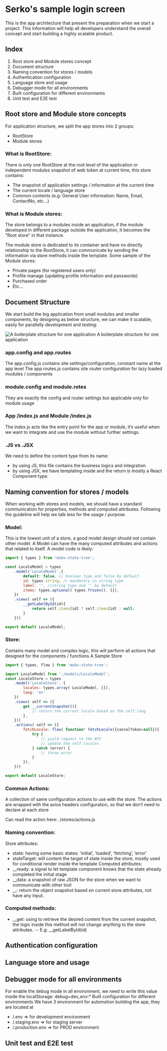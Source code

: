 # Serko's sample login screen

This is the app architecture that present the preparation when we start a project. This information will help all developers understand the overall concept and start building a highly scalable product.

## Index

1.	Root store and Module stores concept
2.	Document structure
3.	Naming convention for stores / models
4.	Authentication configuration
5.	Language store and usage
6.	Debugger mode for all environments
7.	Built configuration for different environments
8.	Unit test and E2E test

## Root store and Module store concepts
For application structure, we split the app stores into 2 groups:
- RootStore
- Module stores

### What is RootStore:
There is only one RootStore at the root level of the application or independent modules
snapshot of web token at current time, this store contains:
- The snapshot of application settings / information at the current time
- The current locale / language store
- Common contents (e.g: General User information: Name, Email, ContactNo, etc…)

### What is Module stores:

The store belongs to a modules inside an application, if the module developed in different package outside the application, it becomes the "Root store" in that instance.
 
The module store is dedicated to its container and have no directly relationship to the RootStore, it can communicate by sending the information via store methods inside the template. Some sample of the Module stores:
- Private pages (for registered users only)
- Profile manage (updating profile information and passwords)
- Purchased order
- Etc…

## Document Structure

We start build the big application from small modules and smaller components, by designing as below structure, we can make it scalable, easily for parallelly development and testing:

![A boilerplate structure for one application](http://kreativefactory.com/App_boilerplate.jpeg)
A boilerplate structure for one application


### app.config and app.routes
The app.config.js contains site settings/configuration, constant name at the app level
The app.routes.js contains site router configuration for lazy loaded modules / components

### module.config and module.rotes
They are exactly the config and router settings but applicable only for module usage

### App /index.js and Module /index.js
The index.js acts like the entry point for the app or module, it’s useful when we want to integrate and use the module without further settings.

### .JS vs .JSX
We need to define the content type from its name:
- by using JS, this file contains the business logics and integration
- by using JSX, we have templating inside and the return is mostly a React Component type.

## Naming convention for stores / models
When working with stores and models, we should have a standard communication for properties, methods and computed attributes. Following the guideline will help we talk less for the usage / purpose.

### Model:
This is the lowest unit of a store, a good model design should not contain other model. A Model can have the many computed attributes and actions that related to itself. A model code is likely:

```javascript
import { types } from 'mobx-state-tree';

const LocaleModel = types
    .model('LocaleModel',{
        default: false, // boolean type and false by default
        id: types.string, // mandatory in string type
        label: '', //string type and '' by default
        items: types.optional( types.frozen(), {}),
    })
    .views( self => ({
        __getLabelById(id){
            return self.items[id] ? self.items[id] : null;
        }
    }))

export default LocaleModel;
```

### Store:
Contains many model and complex logic, this will perform all actions that designed for the components / functions
A Sample Store

```javascript
import { types, flow } from 'mobx-state-tree';

import LocaleModel from './models/LocaleModel';
const LocaleStore = types
    .model('LocaleStore', {
        locales: types.array( LocaleModel, []),
        lang: 'en'
    })
    .views( self => ({
        get __currentSnapshot(){
            // return the current locale based on the self.lang
        },
    }))
    .actions( self => ({
        fetchLocale: flow( function* fetchLocale({cancelToken=null}){
            try {
                // yield request to the API
                // update the self.locales
            } catch (error) {
                // throw error
            }
        }),
    }))

export default LocaleStore;
```

### Common Actions:
A collection of same configuration actions to use with the store. The actions are wrapped with the axios headers configuration, so that we don’t need to declare at each store

Can read the action here: ./stores/actions.js

### Naming convention:
Store attributes:
- state: having some basic states: ‘initial’, ‘loaded’, ‘fetching’, ‘error’
- stateTarget: will content the target of state inside the store, mostly used for conditional render inside the template
Computed attributes:
- __ready: a signal to let template component knows that the state already completed the initial stage
- __data: a snapshot of raw JSON for the store when we want to communicate with other tool
- __<name of the objet>: return the object snapshot based on current store attributes, not have any input.

### Computed methods:
- __get<name of the object>: using to retrieve the desired content from the current snapshot, the logic inside this method will not change anything to the store attributes.
-- E.g: __getLabelById(id)

## Authentication configuration

## Language store and usage

## Debugger mode for all environments

For enable the debug mode in all environment, we need to write this value inside the localStorage:
debug=dev_env:*
Built configuration for different environments
We have 3 environment for automation building the app, they are located at
- <root>/.env => for development environment
- <root>/.staging.env => for staging server
- <root>/.production.env => for PROD environment

## Unit test and E2E test
